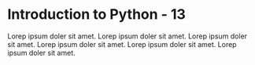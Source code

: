 # Introduction to Python - 13
Lorep ipsum doler sit amet. Lorep ipsum doler sit amet. Lorep ipsum doler sit amet. Lorep ipsum doler sit amet. Lorep ipsum doler sit amet. Lorep ipsum doler sit amet.


